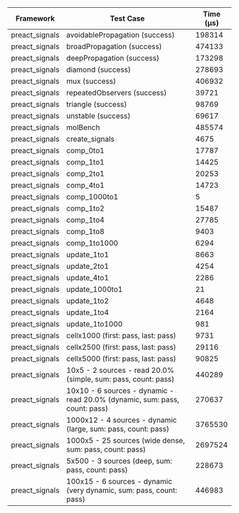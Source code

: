 | Framework | Test Case | Time (μs) |
| --- | --- | --- |
| preact_signals | avoidablePropagation (success) | 198314 |
| preact_signals | broadPropagation (success) | 474133 |
| preact_signals | deepPropagation (success) | 173298 |
| preact_signals | diamond (success) | 278693 |
| preact_signals | mux (success) | 406932 |
| preact_signals | repeatedObservers (success) | 39721 |
| preact_signals | triangle (success) | 98769 |
| preact_signals | unstable (success) | 69617 |
| preact_signals | molBench | 485574 |
| preact_signals | create_signals | 4675 |
| preact_signals | comp_0to1 | 17787 |
| preact_signals | comp_1to1 | 14425 |
| preact_signals | comp_2to1 | 20253 |
| preact_signals | comp_4to1 | 14723 |
| preact_signals | comp_1000to1 | 5 |
| preact_signals | comp_1to2 | 15487 |
| preact_signals | comp_1to4 | 27785 |
| preact_signals | comp_1to8 | 9403 |
| preact_signals | comp_1to1000 | 6294 |
| preact_signals | update_1to1 | 8663 |
| preact_signals | update_2to1 | 4254 |
| preact_signals | update_4to1 | 2286 |
| preact_signals | update_1000to1 | 21 |
| preact_signals | update_1to2 | 4648 |
| preact_signals | update_1to4 | 2164 |
| preact_signals | update_1to1000 | 981 |
| preact_signals | cellx1000 (first: pass, last: pass) | 9731 |
| preact_signals | cellx2500 (first: pass, last: pass) | 29116 |
| preact_signals | cellx5000 (first: pass, last: pass) | 90825 |
| preact_signals | 10x5 - 2 sources - read 20.0% (simple, sum: pass, count: pass) | 440289 |
| preact_signals | 10x10 - 6 sources - dynamic - read 20.0% (dynamic, sum: pass, count: pass) | 270637 |
| preact_signals | 1000x12 - 4 sources - dynamic (large, sum: pass, count: pass) | 3765530 |
| preact_signals | 1000x5 - 25 sources (wide dense, sum: pass, count: pass) | 2697524 |
| preact_signals | 5x500 - 3 sources (deep, sum: pass, count: pass) | 228673 |
| preact_signals | 100x15 - 6 sources - dynamic (very dynamic, sum: pass, count: pass) | 446983 |
